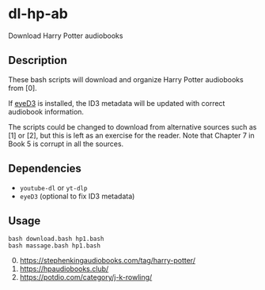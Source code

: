 # dl-hp-ab
Download Harry Potter audiobooks

## Description

These bash scripts will download and organize Harry Potter audiobooks from [0].

If [eyeD3](https://eyed3.readthedocs.io/en/latest/) is installed, the ID3 metadata will be updated with correct audiobook information.

The scripts could be changed to download from alternative sources such as [1] or [2], but this is left as an exercise for the reader.  Note that Chapter 7 in Book 5 is corrupt in all the sources.

## Dependencies

* `youtube-dl` or `yt-dlp`
* `eyeD3` (optional to fix ID3 metadata)

## Usage

```
bash download.bash hp1.bash
bash massage.bash hp1.bash
```

0. https://stephenkingaudiobooks.com/tag/harry-potter/
0. https://hpaudiobooks.club/
0. https://potdio.com/category/j-k-rowling/
